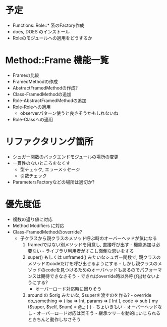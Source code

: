 # 予定
- Functions::Role::* 系のFactory作成
- does, DOES のインストール
- Roleのモジュールへの適用をどうするか

# Method::Frame 機能一覧
- Frameの比較
- FramedMethodの作成
- AbstractFramedMethodの作成?
- Class-FramedMethodの追加
- Role-AbstractFramedMethodの追加
- Role-Roleへの適用
  - observerパターン使うと良さそうかもしれないね
- Role-Classへの適用

# リファクタリング箇所
- シュガー関数のバックエンドモジュールの場所の変更
- 一貫性のないところをなくす
  - 型チェック, エラーメッセージ
  - 引数チェック
- ParametersFactoryなどの場所は適切か?

# 優先度低
- 複数の返り値に対応
- Method Modifiers に対応
- Class-FramedMethodのoverride?
    - 子クラスから親クラスのメソッド呼ぶ時のオーバーヘッドが気になる
        1. framedではない別メソッドを用意し, 直接呼び出す
          - 機能追加は必要ない
          - ライブラリ利用者がすこし面倒な思いをする
        2. super() もしくは unframed() みたいなシュガー関数で,  親クラスのメソッドのcodeだけを呼び出せるようにする
          - しかし親クラスのメソッドのcodeを見つけるためのオーバヘッドもあるのでパフォーマンスは期待できなさそう
          - できればoverride時以外呼び出せないようにする?
              - オーバーロード対応時に困りそう
        3. around の $orig みたいな, $superを渡すのを作る?
          - override do_something => ( isa => Int, params => [ Int ], code => sub { my ($super, $self, $num) = @_; } )
          - ちょいきもい
          - オーバーヘッドなし
          - オーバーロード対応は楽そう
          - 継承ツリーを動的にいじられるときちんと動作しなさそう
